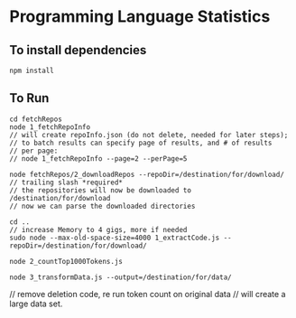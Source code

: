 # Programming Language Statistics

## To install dependencies

```
npm install
```

## To Run

```
cd fetchRepos
node 1_fetchRepoInfo
// will create repoInfo.json (do not delete, needed for later steps);
// to batch results can specify page of results, and # of results
// per page:
// node 1_fetchRepoInfo --page=2 --perPage=5

node fetchRepos/2_downloadRepos --repoDir=/destination/for/download/
// trailing slash *required*
// the repositories will now be downloaded to /destination/for/download
// now we can parse the downloaded directories

cd ..
// increase Memory to 4 gigs, more if needed
sudo node --max-old-space-size=4000 1_extractCode.js --repoDir=/destination/for/download/

node 2_countTop1000Tokens.js

node 3_transformData.js --output=/destination/for/data/
```


// remove deletion code, re run token count on original data
// will create a large data set.